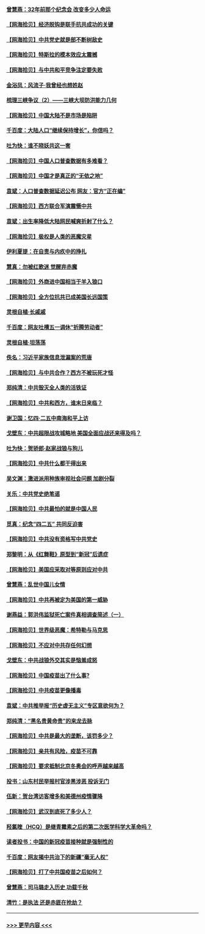 #### [曾慧燕：32年前那个纪念会 改变多少人命运](../pages/nsc993/n12934233.md?t=05100252) 
#### [【网海拾贝】经济脱钩是联手抗共成功的关键](../pages/nsc993/n12934176.md?t=05100252) 
#### [【网海拾贝】中共党史就是部不断树敌史](../pages/nsc993/n12932844.md?t=05100252) 
#### [【网海拾贝】特斯拉的模本效应太震撼](../pages/nsc993/n12925626.md?t=05100252) 
#### [【网海拾贝】与中共和平竞争注定要失败](../pages/nsc993/n12923326.md?t=05100252) 
#### [金浴凤：风流子‧我曾经也想姓赵](../pages/nsc993/n12920911.md?t=05100252) 
#### [梳理三峡争议（2）——三峡大坝防洪能力几何](../pages/nsc993/n12920173.md?t=05100252) 
#### [【网海拾贝】中国大陆不是市场是陷阱](../pages/nsc993/n12920143.md?t=05100252) 
#### [千百度：大陆人口“继续保持增长”，你信吗？](../pages/nsc993/n12918946.md?t=05100252) 
#### [吐为快：谁不晓妖共这一套](../pages/nsc993/n12918941.md?t=05100252) 
#### [【网海拾贝】中国人口普查数据有多难看？](../pages/nsc993/n12917822.md?t=05100252) 
#### [【网海拾贝】中国才是真正的“无依之地”](../pages/nsc993/n12915845.md?t=05100252) 
#### [袁斌：人口普查数据延迟公布 网友：官方“正在编”](../pages/nsc993/n12915748.md?t=05100252) 
#### [【网海拾贝】西方联合军演震慑中共](../pages/nsc993/n12913466.md?t=05100252) 
#### [袁斌：出生率降低大陆网民喊爽折射了什么？](../pages/nsc993/n12913365.md?t=05100252) 
#### [【网海拾贝】极权是人类的恶魔灾星](../pages/nsc993/n12910697.md?t=05100252) 
#### [伊利夏提：在自责与内疚中的挣扎](../pages/nsc993/n12910493.md?t=05100252) 
#### [慧真：勿被红歌迷 觉醒弃赤魔](../pages/nsc993/n12910485.md?t=05100252) 
#### [【网海拾贝】外商进中国相当于羊入狼口](../pages/nsc993/n12908274.md?t=05100252) 
#### [【网海拾贝】全方位抗共已成美国长远国策](../pages/nsc993/n12906878.md?t=05100252) 
#### [灵根自植‧长戚戚](../pages/nsc993/n12905585.md?t=05100252) 
#### [千百度：网友吐槽五一调休“折腾劳动者”](../pages/nsc993/n12905934.md?t=05100252) 
#### [灵根自植‧坦荡荡](../pages/nsc993/n12905562.md?t=05100252) 
#### [佚名：习近平家族信息泄漏案的荒唐](../pages/nsc993/n12904705.md?t=05100252) 
#### [【网海拾贝】与中共合作？西方不被玩死才怪](../pages/nsc993/n12903873.md?t=05100252) 
#### [郑纯清：中共毁灭全人类的活铁证](../pages/nsc993/n12903785.md?t=05100252) 
#### [【网海拾贝】中共和西方，谁末日来临？](../pages/nsc993/n12903482.md?t=05100252) 
#### [谢卫国：忆四‧二五中南海和平上访](../pages/nsc993/n12902192.md?t=05100252) 
#### [戈壁东：中共超限战攻城略地 美国全面应战还来得及吗？](../pages/nsc993/n12902297.md?t=05100252) 
#### [吐为快：贺骄郎‧赵家战狼与狗儿](../pages/nsc993/n12902280.md?t=05100252) 
#### [【网海拾贝】中共什么都干得出来](../pages/nsc993/n12897500.md?t=05100252) 
#### [吴文渊：激进派用种族审视社会问题 加剧分裂](../pages/nsc993/n12893881.md?t=05100252) 
#### [关乐：中共党史绝笔谣](../pages/nsc993/n12897270.md?t=05100252) 
#### [【网海拾贝】中共最怕的就是中国人民](../pages/nsc993/n12894705.md?t=05100252) 
#### [觅真：纪念“四二五” 共同反迫害](../pages/nsc993/n12894553.md?t=05100252) 
#### [【网海拾贝】中共没有资格写中共党史](../pages/nsc993/n12892231.md?t=05100252) 
#### [郑黎明：从《红舞鞋》原型到“新冠”后遗症](../pages/nsc993/n12890469.md?t=05100252) 
#### [【网海拾贝】美国应采取对等原则应对中共](../pages/nsc993/n12889176.md?t=05100252) 
#### [曾慧燕：乱世中国儿女情](../pages/nsc993/n12887931.md?t=05100252) 
#### [【网海拾贝】中共再被定为美国的第一威胁](../pages/nsc993/n12887580.md?t=05100252) 
#### [谢燕益：郭洪伟监狱死亡案件真相调查简述（一）](../pages/nsc993/n12885648.md?t=05100252) 
#### [【网海拾贝】世界级恶魔：希特勒与马克思](../pages/nsc993/n12884062.md?t=05100252) 
#### [【网海拾贝】不应对中共存任何幻想](../pages/nsc993/n12881460.md?t=05100252) 
#### [戈壁东：中共战狼外交其实是恼羞成怒](../pages/nsc993/n12880392.md?t=05100252) 
#### [【网海拾贝】中国疫苗出了什么事?](../pages/nsc993/n12879124.md?t=05100252) 
#### [【网海拾贝】中共疫苗更像播毒](../pages/nsc993/n12876631.md?t=05100252) 
#### [袁斌：中共推举报“历史虚无主义”专区意欲何为？](../pages/nsc993/n12876530.md?t=05100252) 
#### [郑纯清：“黑名贵黄命贵”的来龙去脉](../pages/nsc993/n12875589.md?t=05100252) 
#### [【网海拾贝】中共是最大的垄断，该罚多少？](../pages/nsc993/n12874006.md?t=05100252) 
#### [【网海拾贝】亲共有风险，疫苗不可靠](../pages/nsc993/n12872224.md?t=05100252) 
#### [【网海拾贝】要求抵制北京冬奥会的呼声越来越高](../pages/nsc993/n12868962.md?t=05100252) 
#### [投书：山东村民举报村官涉黑涉恶 投诉无门](../pages/nsc993/n12869726.md?t=05100252) 
#### [伍新：贺台湾访客增多和美德州疫情骤降](../pages/nsc993/n12865651.md?t=05100252) 
#### [【网海拾贝】武汉到底死了多少人？](../pages/nsc993/n12863707.md?t=05100252) 
#### [羟氯喹（HCQ）是继青霉素之后的第二次医学科学大革命吗？](../pages/nsc993/n12638564.md?t=05100252) 
#### [读者投书：中国的新冠疫苗接种就是强制性的](../pages/nsc993/n12859932.md?t=05100252) 
#### [千百度：网友揭中共治下的新疆“毫无人权”](../pages/nsc993/n12858385.md?t=05100252) 
#### [【网海拾贝】打了中共国疫苗之后如何？](../pages/nsc993/n12857866.md?t=05100252) 
#### [曾慧燕：司马璐走入历史 功载千秋](../pages/nsc993/n12856996.md?t=05100252) 
#### [清竹：是执法 还是赤匪在抢劫？](../pages/nsc993/n12856952.md?t=05100252) 

----
#### [ >>> 更早内容 <<< ](../indexes/nsc993-earlier.md)
